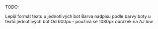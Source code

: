 TODO:

Lepší formát textu u jednotlivých bot
Barva nadpisu podle barvy boty u textů jednotlivých bot
Od 600px - používá se 1080px obrázek na AJ low
